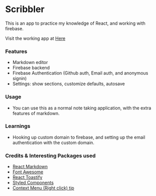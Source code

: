 # Scribbler

This is an app to practice my knowledge of React, and working with firebase.


Visit the working app at [Here](https://scribbler-app.com)


### Features
- Markdown editor
- Firebase backend
- Firebase Authentication (Github auth, Email auth, and anonymous signin)
- Settings: show sections, customize defaults, autosave

### Usage
- You can use this as a normal note taking application, with the extra features of markdown. 

### Learnings
- Hooking up custom domain to firebase, and setting up the email authentication with the custom domain. 

### Credits & Interesting Packages used
- [React Markdown](https://github.com/remarkjs/react-markdown) 
- [Font Awesome](https://fontawesome.com/)
- [React Toastify](https://fkhadra.github.io/react-toastify/introduction)
- [Styled Components](https://styled-components.com/)
- [Context Menu (Right click) tip](https://www.pluralsight.com/guides/how-to-create-a-right-click-menu-using-react)